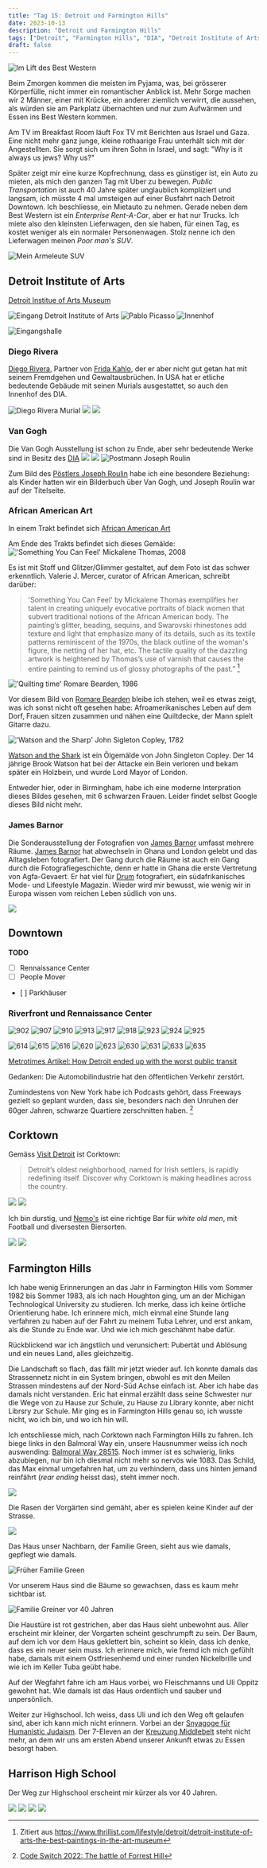 ```yaml
---
title: "Tag 15: Detroit und Farmington Hills"
date: 2023-10-13
description: "Detroit und Farmington Hills"
tags: ["Detroit", "Farmington Hills", "DIA", "Detroit Institute of Arts"]
draft: false
---
```




![](/images/IMG_0590.jpeg "Im Lift des Best Western")

Beim Zmorgen kommen die meisten im Pyjama, was, bei grösserer Körperfülle, nicht immer ein romantischer Anblick ist. 
Mehr Sorge machen wir 2 Männer, einer mit Krücke, ein anderer ziemlich verwirrt, die aussehen, als würden sie am Parkplatz übernachten und nur zum Aufwärmen und Essen ins Best Western kommen.

Am TV im Breakfast Room läuft Fox TV mit Berichten aus Israel und Gaza. Eine nicht mehr ganz junge, kleine rothaarige Frau unterhält sich mit der Angestellten. Sie sorgt sich um ihren Sohn in Israel, und sagt: "Why is it always us jews? Why us?"

Später zeigt mir eine kurze Kopfrechnung, dass es günstiger ist, ein Auto zu mieten, als mich den ganzen Tag mit Uber zu bewegen. *Public Transportation* ist auch 40 Jahre später unglaublich kompliziert und langsam, ich müsste 4 mal umsteigen auf einer Busfahrt nach Detroit Downtown. Ich beschliesse, ein Mietauto zu nehmen. Gerade neben dem Best Western ist ein *Enterprise Rent-A-Car*, aber er hat nur Trucks. Ich miete also den kleinsten Lieferwagen, den sie haben, für einen Tag, es kostet weniger als ein normaler Personenwagen. Stolz nenne ich den Lieferwagen meinen *Poor man's SUV*.

![](/images/IMG_0592.jpeg "Mein Armeleute SUV")

## Detroit Institute of Arts

[Detroit Institue of Arts Museum][DIA]

![](/images/IMG_0593.jpeg "Eingang Detroit Institute of Arts")
![](/images/IMG_0594.jpeg "Pablo Picasso")
![](/images/IMG_0595.jpeg "Innenhof")

![](/images/IMG_0596.jpeg "Eingangshalle")

### Diego Rivera

[Diego Rivera](https://en.wikipedia.org/wiki/Diego_Rivera), Partner von [Frida Kahlo](https://en.wikipedia.org/wiki/Frida_Kahlo), der er aber nicht gut getan hat mit seinem Fremdgehen und Gewaltausbrüchen. In USA hat er etliche bedeutende Gebäude mit seinen Murials ausgestattet, so auch den Innenhof des DIA.

![](/images/IMG_0597.jpeg "Diego Rivera Murial")
![](/images/IMG_0598.jpeg)
![](/images/IMG_0600.jpeg)


### Van Gogh

Die Van Gogh Ausstellung ist schon zu Ende, aber sehr bedeutende Werke sind in Besitz des [DIA][DIA]
![](/images/IMG_0601.jpeg)
![](/images/IMG_0602.jpeg)
![](/images/IMG_0603.jpeg "Postmann Joseph Roulin")

Zum Bild des [Pöstlers Joseph Roulin](https://dia.org/collection/portrait-postman-roulin-46066) habe ich eine besondere Beziehung: als Kinder hatten wir ein Bilderbuch über Van Gogh, und Joseph Roulin war auf der Titelseite.

### African American Art

In einem Trakt befindet sich [African American Art](https://dia.org/collection/center-african-american-art)

Am Ende des Trakts befindet sich dieses Gemälde: 
![](/images/IMG_0605.jpeg "'Something You Can Feel' Mickalene Thomas, 2008")

Es ist mit Stoff und Glitzer/Glimmer gestaltet, auf dem Foto ist das schwer erkenntlich. Valerie J. Mercer, curator of African American, schreibt darüber: 

> 'Something You Can Feel' by Mickalene Thomas exemplifies her talent in creating uniquely evocative portraits of black women that subvert traditional notions of the African American body. The painting’s glitter, beading, sequins, and Swarovski rhinestones add texture and light that emphasize many of its details, such as its textile patterns reminiscent of the 1970s, the black outline of the woman's figure, the netting of her hat, etc. The tactile quality of the dazzling artwork is heightened by Thomas’s use of varnish that causes the entire painting to remind us of glossy photographs of the past.” [^Mercer]

![](/images/IMG_0609.jpeg "'Quilting time' Romare Bearden, 1986")

Vor diesem Bild von [Romare Bearden](https://en.wikipedia.org/wiki/Romare_Bearden) bleibe ich stehen, weil es etwas zeigt, was ich sonst nicht oft gesehen habe: Afroamerikanisches Leben auf dem Dorf, Frauen sitzen zusammen und nähen eine Quiltdecke, der Mann spielt Gitarre dazu.

![](https://assets3.thrillist.com/v1/image/1715490/0x0/scale;webp=auto;jpeg_quality=60.jpg "'Watson and the Sharp' John Sigleton Copley, 1782") 

[Watson and the Shark](https://en.wikipedia.org/wiki/Watson_and_the_Shark) ist ein Ölgemälde von John Singleton Copley. Der 14 jährige Brook Watson hat bei der Attacke ein Bein verloren und bekam später ein Holzbein, und wurde Lord Mayor of London.

Entweder hier, oder in Birmingham, habe ich eine moderne Interpration dieses Bildes gesehen, mit 6 schwarzen Frauen. Leider findet selbst Google dieses Bild nicht mehr. 


### James Barnor
Die Sonderausstellung der Fotografien von [James Barnor](https://dia.org/jamesbarnor) umfasst mehrere Räume. [James Barnor](https://en.wikipedia.org/wiki/James_Barnor) hat abwechseln in Ghana und London gelebt und das Alltagsleben fotografiert. Der Gang durch die Räume ist auch ein Gang durch die Fotografiegeschichte, denn er hatte in Ghana die erste Vertretung von Agfa-Gevaert. Er hat viel für [Drum](https://www.snl24.com/drum) fotografiert, ein südafrikanisches Mode- und Lifeestyle Magazin. Wieder wird mir bewusst, wie wenig wir in Europa wissen vom reichen Leben südlich von uns.

![](https://dia.org/sites/default/files/styles/responsive_exhibition_image_1520_x_760_/public/2022-11/E2022.131.jpg.webp?itok=PUh6ploj)

[DIA]: https://dia.org

[^Mercer]: Zitiert aus <https://www.thrillist.com/lifestyle/detroit/detroit-institute-of-arts-the-best-paintings-in-the-art-museum>

## Downtown

**TODO**
- [ ] Rennaissance Center
- [ ] People Mover
- [ ] Parkhäuser

### Riverfront und Rennaissance Center 
![](/images/DSCF1902.jpeg "902")
![](/images/DSCF1907.jpeg "907")
![](/images/DSCF1910.jpeg "910")
![](/images/DSCF1913.jpeg "913")
![](/images/DSCF1917.jpeg "917")
![](/images/DSCF1918.jpeg "918")
![](/images/DSCF1923.jpeg "923")
![](/images/DSCF1924.jpeg "924")
![](/images/DSCF1925.jpeg "925")

![](/images/IMG_0614.jpeg "614")
![](/images/IMG_0615.jpeg "615")
![](/images/IMG_0616.jpeg "616")
![](/images/IMG_0620.jpeg "620")
![](/images/IMG_0623.jpeg "623")
![](/images/IMG_0630.jpeg "630")
![](/images/IMG_0631.jpeg "631")
![](/images/IMG_0633.jpeg "633")
![](/images/IMG_0635.jpeg "635")


[Metrotimes Artikel: How Detroit ended up with the worst public transit](https://www.metrotimes.com/news/how-detroit-ended-up-with-the-worst-public-transit-2143889)

Gedanken: Die Automobilindustrie hat den öffentlichen Verkehr zerstört.

Zumindestens von New York habe ich Podcasts gehört, dass Freeways gezielt so geplant wurden, dass sie, besonders nach den Unruhen der 60ger Jahren, schwarze Quartiere zerschnitten haben. [^codeswitch]

[^codeswitch]: [Code Switch 2022: The battle of Forrest Hill](https://www.npr.org/2022/05/19/1100253582/school-colors-episode-3-the-battle-of-forest-hills)

## Corktown

Gemäss [Visit Detroit](https://visitdetroit.com/itinerary/corktown-a-day-in-the-d/) ist Corktown:

> Detroit’s oldest neighborhood, named for Irish settlers, is rapidly redefining itself.
> Discover why Corktown is making headlines across the country.

![](/images/IMG_0643.jpeg)
![](/images/IMG_0644.jpeg)

Ich bin durstig, und  [Nemo's](https://nemosdetroit.com) ist eine richtige Bar für *white old men*, mit Football und diversesten Biersorten.

![](/images/IMG_0646.jpeg)
![](/images/IMG_0645.jpeg)


## Farmington Hills

Ich habe wenig Erinnerungen an das Jahr in Farmington Hills vom Sommer 1982 bis Sommer 1983, als ich nach Houghton ging, um an der Michigan Technological University zu studieren. Ich merke, dass ich keine örtliche Orientierung habe. Ich erinnere mich, mich einmal eine Stunde lang verfahren zu haben auf der Fahrt zu meinem Tuba Lehrer, und erst ankam, als die Stunde zu Ende war. Und wie ich mich geschähmt habe dafür.

Rückblickend war ich ängstlich und verunsichert: Pubertät und Ablösung und ein neues Land, alles gleichzeitig.

Die Landschaft so flach, das fällt mir jetzt wieder auf. Ich konnte  damals das Strassennetz nicht in ein System bringen, obwohl es mit den Meilen Strassen mindestens auf der Nord-Süd Achse einfach ist. Aber ich habe das damals nicht verstanden.
Eric hat einmal erzählt dass seine Schwester nur die Wege von zu Hause zur Schule, zu Hause zu Library konnte, aber nicht Librsry zur Schule. Mir ging es in Farmington Hills genau so, ich wusste nicht, wo ich bin, und wo ich hin will. 

Ich entschliesse mich, nach Corktown nach Farmington Hills zu fahren. Ich biege links in den Balmoral Way ein, unsere Hausnummer weiss ich noch auswending: [Balmoral Way 28515](https://maps.app.goo.gl/HSc3maugNYvtjTNX8). Noch immer ist es schwierig, links abzubiegen, nur bin ich diesmal nicht mehr so nervös wie 1083. Das Schild, das Max einmal umgefahren hat, um zu verhindern, dass uns hinten jemand reinfährt (*rear ending* heisst das), steht immer noch. 

![](/images/IMG_0650.jpeg)


Die Rasen der Vorgärten sind gemäht, aber es spielen keine Kinder auf der Strasse. 

![](/images/IMG_0647.jpeg)

Das Haus unser Nachbarn, der Familie Green, sieht aus wie damals, gepflegt wie damals.

![](/images/IMG_0649.jpeg "Früher Familie Green")

Vor unserem Haus sind die Bäume so gewachsen, dass es kaum mehr sichtbar ist.

![](/images/IMG_0648.jpeg "Familie Greiner vor 40 Jahren")

Die Haustüre ist rot gestrichen, aber das Haus sieht unbewohnt aus. Aller erscheint mir kleiner, der Vorgarten scheint geschrumpft zu sein. Der Baum, auf dem ich vor dem Haus geklettert bin, scheint so klein, dass ich denke, dass es ein neuer sein muss. Ich erinnere mich, wie fremd ich mich gefühlt habe, damals mit einem Ostfriesenhemd und einer runden Nickelbrille und wie ich im Keller Tuba geübt habe.  

Auf der Wegfahrt fahre ich am Haus vorbei, wo Fleischmanns und Uli Oppitz gewohnt hat. Wie damals ist das Haus ordentlich und sauber und unpersönlich. 

Weiter zur Highschool. Ich weiss, dass Uli und ich den Weg oft gelaufen sind, aber ich kann mich nicht erinnern. Vorbei an der [Snyagoge für Humanistic Judaism](https://maps.app.goo.gl/w2CTsumkXmUA4UWK7). Der 7-Eleven an der [Kreuzung Middlebelt](https://maps.app.goo.gl/Uhh3nmAqJvgWTn3YA) steht nicht mehr, an dem wir uns am ersten Abend unserer Ankunft etwas zu Essen besorgt haben.

## Harrison High School

Der Weg zur Highschool erscheint mir kürzer als vor 40 Jahren. 

![](/images/IMG_0652.jpeg)
![](/images/IMG_0653.jpeg)
![](/images/IMG_0654.jpeg)
![](/images/IMG_0656.jpeg)


